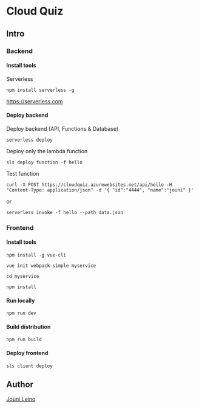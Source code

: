 # Cloud Quiz

## Intro



### Backend

#### Install tools

Serverless

```
npm install serverless -g
```

https://serverless.com



#### Deploy backend

Deploy backend (API, Functions & Database)

```
serverless deploy
```

Deploy only the lambda function

```
sls deploy function -f hello
```

Test function

```
curl -X POST https://cloudquiz.azurewebsites.net/api/hello -H "Content-Type: application/json" -d '{ "id":"4444", "name":"jouni" }' 
```
or
```
serverless invoke -f hello --path data.json
```

### Frontend

#### Install tools

```
npm install -g vue-cli

vue init webpack-simple myservice

cd myservice

npm install
```

#### Run locally

```
npm run dev
```

#### Build distribution

```
npm run build
```

#### Deploy frontend

```
sls client deploy
```



## Author

[Jouni Leino](https://github.com/jounile)